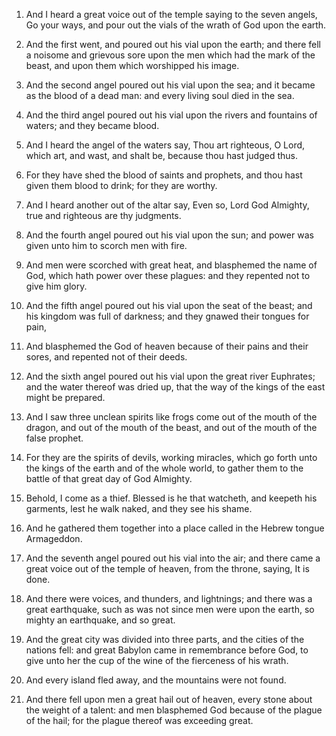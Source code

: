 1. And I heard a great voice out of the temple saying to the seven
angels, Go your ways, and pour out the vials of the wrath of God upon
the earth.

2. And the first went, and poured out his vial upon the earth; and
there fell a noisome and grievous sore upon the men which had the mark
of the beast, and upon them which worshipped his image.

3. And the second angel poured out his vial upon the sea; and it
became as the blood of a dead man: and every living soul died in the
sea.

4. And the third angel poured out his vial upon the rivers and
fountains of waters; and they became blood.

5. And I heard the angel of the waters say, Thou art righteous, O
Lord, which art, and wast, and shalt be, because thou hast judged
thus.

6. For they have shed the blood of saints and prophets, and thou
hast given them blood to drink; for they are worthy.

7. And I heard another out of the altar say, Even so, Lord God
Almighty, true and righteous are thy judgments.

8. And the fourth angel poured out his vial upon the sun; and power
was given unto him to scorch men with fire.

9. And men were scorched with great heat, and blasphemed the name of
God, which hath power over these plagues: and they repented not to
give him glory.

10. And the fifth angel poured out his vial upon the seat of the
beast; and his kingdom was full of darkness; and they gnawed their
tongues for pain,

11. And blasphemed the God of heaven because of
their pains and their sores, and repented not of their deeds.

12. And the sixth angel poured out his vial upon the great river
Euphrates; and the water thereof was dried up, that the way of the
kings of the east might be prepared.

13. And I saw three unclean spirits like frogs come out of the mouth
of the dragon, and out of the mouth of the beast, and out of the mouth
of the false prophet.

14. For they are the spirits of devils, working miracles, which go
forth unto the kings of the earth and of the whole world, to gather
them to the battle of that great day of God Almighty.

15. Behold, I come as a thief. Blessed is he that watcheth, and
keepeth his garments, lest he walk naked, and they see his shame.

16. And he gathered them together into a place called in the Hebrew
tongue Armageddon.

17. And the seventh angel poured out his vial into the air; and
there came a great voice out of the temple of heaven, from the throne,
saying, It is done.

18. And there were voices, and thunders, and lightnings; and there
was a great earthquake, such as was not since men were upon the earth,
so mighty an earthquake, and so great.

19. And the great city was divided into three parts, and the cities
of the nations fell: and great Babylon came in remembrance before God,
to give unto her the cup of the wine of the fierceness of his wrath.

20. And every island fled away, and the mountains were not found.

21. And there fell upon men a great hail out of heaven, every stone
about the weight of a talent: and men blasphemed God because of the
plague of the hail; for the plague thereof was exceeding great.